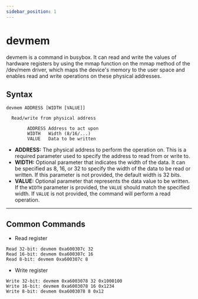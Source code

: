 ```yaml
---
sidebar_position: 1
---
```


# devmem

devmem is a command in busybox. It can read and write the values of hardware registers by using the mmap function on the mmap method of the /dev/mem driver, which maps the device's memory to the user space and enables read and write operations on these physical addresses.

## Syntax

```
devmem ADDRESS [WIDTH [VALUE]]
  
  Read/write from physical address

        ADDRESS Address to act upon
        WIDTH   Width (8/16/...)
        VALUE   Data to be written
```

- **ADDRESS:** The physical address to perform the operation on. This is a required parameter used to specify the address to read from or write to.
- **WIDTH:** Optional parameter that indicates the width of the data. It can be specified as 8, 16, or 32 to specify the width of the data to be read or written. If this parameter is not provided, the default width is 32 bits.
- **VALUE:** Optional parameter that represents the data value to be written. If the `WIDTH` parameter is provided, the `VALUE` should match the specified width. If `VALUE` is not provided, the command will perform a read operation.

------

## Common Commands

- Read register

```shell
Read 32-bit: devmem 0xa600307c 32
Read 16-bit: devmem 0xa600307c 16
Read 8-bit: devmem 0xa600307c 8
```

- Write register

```shell
Write 32-bit: devmem 0xa6003078 32 0x1000100
Write 16-bit: devmem 0xa6003078 16 0x1234
Write 8-bit: devmem 0xa6003078 8 0x12
```